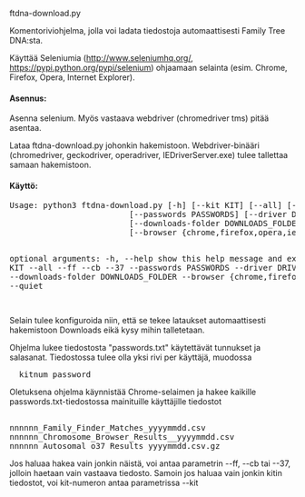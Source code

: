 
ftdna-download.py

Komentoriviohjelma, jolla voi ladata tiedostoja automaattisesti Family Tree DNA:sta.

Käyttää Seleniumia (http://www.seleniumhq.org/, https://pypi.python.org/pypi/selenium) ohjaamaan selainta (esim. Chrome, Firefox, Opera, Internet Explorer).

<h4>Asennus:</h4>
Asenna selenium. Myös vastaava webdriver (chromedriver tms) pitää asentaa.

Lataa ftdna-download.py johonkin hakemistoon. Webdriver-binääri (chromedriver, geckodriver, operadriver, IEDriverServer.exe) tulee tallettaa samaan hakemistoon.

<h4>Käyttö:</h4>
<pre>
Usage: python3 ftdna-download.py [-h] [--kit KIT] [--all] [--ff] [--cb] [--37]
                         [--passwords PASSWORDS] [--driver DRIVER]
                         [--downloads-folder DOWNLOADS_FOLDER]
                         [--browser {chrome,firefox,opera,ie}] [--quiet]

optional arguments:
  -h, --help            show this help message and exit
  --kit KIT
  --all
  --ff
  --cb
  --37
  --passwords PASSWORDS
  --driver DRIVER
  --downloads-folder DOWNLOADS_FOLDER
  --browser {chrome,firefox,opera,ie}
  --quiet

</pre>

Selain tulee konfiguroida niin, että se tekee lataukset automaattisesti hakemistoon Downloads eikä kysy mihin talletetaan. 

Ohjelma lukee tiedostosta "passwords.txt" käytettävät tunnukset ja salasanat. Tiedostossa tulee olla yksi rivi per käyttäjä, muodossa

<pre>
  kitnum password
</pre>

Oletuksena ohjelma käynnistää Chrome-selaimen ja hakee kaikille passwords.txt-tiedostossa mainituille käyttäjille tiedostot
  
<pre>  
nnnnnn_Family_Finder_Matches_yyyymmdd.csv
nnnnnn_Chromosome_Browser_Results__yyyymmdd.csv
nnnnnn_Autosomal_o37_Results_yyyymmdd.csv.gz
</pre>

Jos haluaa hakea vain jonkin näistä, voi antaa parametrin --ff, --cb tai --37, jolloin haetaan vain vastaava tiedosto.
Samoin jos haluaa vain jonkin kitin tiedostot, voi kit-numeron antaa parametrissa --kit

